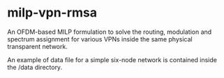 # milp-vpn-rmsa
An OFDM-based MILP formulation to solve the routing, modulation and spectrum assignment for various VPNs inside the same physical transparent network.

An example of data file for a simple six-node network is contained inside the /data directory.

